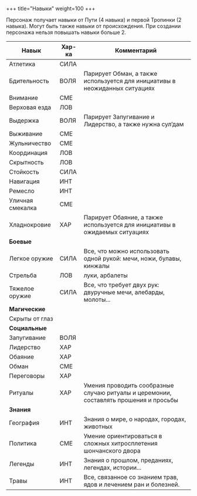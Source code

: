 +++
title="Навыки"
weight=100
+++

Персонаж получает навыки от Пути (4 навыка) и первой Тропинки (2 навыка). Могут быть также навыки от происхождения. При создании персонажа нельзя повышать навыки больше 2.

|Навык|Хар-ка|Комментарий
|----|--|----|
|Атлетика|СИЛА|
|Бдительность|ВОЛЯ|Парирует Обман, а также используется для инициативы в неожиданных ситуациях
|Внимание|СМЕ|
|Верховая езда|ЛОВ|
|Выдержка|ВОЛЯ|Парирует Запугивание и Лидерство, а также нужна сул’дам
|Выживание|СМЕ|
|Жульничество|СМЕ|
|Координация|ЛОВ|
|Скрытность|ЛОВ
|Стойкость|СИЛА
|Навигация|ИНТ
|Ремесло|ИНТ
|Уличная смекалка|СМЕ|
|Хладнокровие|ХАР|Парирует Обаяние, а также используется для инициативы в ожидаемых ситуациях
|**Боевые**|
|Легкое оружие|СИЛА|Все, что можно использовать одной рукой: мечи, ножи, булавы, кинжалы
|Стрельба|ЛОВ|луки, арбалеты
|Тяжелое оружие|СИЛА|Все, что требует двух рук: двуручные мечи, алебарды, молоты...
|**Магические**|
|Скрыты от глаз||
|**Социальные**||
|Запугивание|ВОЛЯ|
|Лидерство|ХАР|
|Обаяние|ХАР|
|Обман|СМЕ|
|Переговоры|ХАР|
|Ритуалы|ХАР|Умения проводить сообразные случаю ритуалы и церемонии, составлять прошения и просьбы
|**Знания**||
|География|ИНТ|Знания о мире, о народах, городах, животных
|Политика|СМЕ|Умение ориентироваться в сложных хитросплетения шончанского двора
|Легенды|ИНТ|Знания о прошлом, преданиях, легендах, истории...
|Травы|ИНТ|Все, связанное со знанием трав, ядов и лечением ран и болезней.